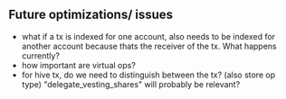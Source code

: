 ## Future optimizations/ issues

- what if a tx is indexed for one account, also needs to be indexed for another account because thats the receiver of the tx. What happens currently?
- how important are virtual ops?
- for hive tx, do we need to distinguish between the tx? (also store op type) "delegate_vesting_shares" will probably be relevant?